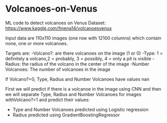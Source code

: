 # Volcanoes-on-Venus

ML code to detect volcanoes on Venus
Dataset: https://www.kaggle.com/fmena14/volcanoesvenus

Input data are 110x110 images (one row with 12100 columns) which contain none, one or more volcanoes. 

Targets are:
-Volcano?: are there volcanoes on the image (1 or 0)
-Type: 1 = definitely a volcano,2 = probably, 3 = possibly, 4 = only a pit is visible
-Radius: the radius of the volcano in the center of the image
-Number Volcanoes: The number of volcanoes in the image

If  Volcano?=0, Type, Radius and Number Volcanoes have values nan

First we will predict if there is a volcanoe in the image using CNN and then we will separate Type, Radius and Number Volcanoes for images withVolcano?=1 and predict their values:
 - Type and Number Volcanoes predicted using Logistic regression
 - Radius predicted using GradientBoostingRegressor

